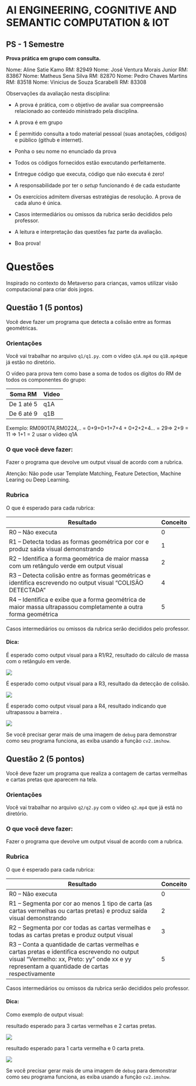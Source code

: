 # AI ENGINEERING, COGNITIVE AND SEMANTIC COMPUTATION & IOT

## PS - 1 Semestre

**Prova prática em grupo com consulta.**

Nome: Aline Satie Kamo                       RM: 82949 
Nome: José Ventura Morais Junior       RM: 83867 
Nome: Matheus Sena Silva                  RM: 82870 
Nome: Pedro Chaves Martins               RM: 83518 
Nome: Vinicius de Souza Scarabelli	    RM: 83308 


Observações da avaliação nesta disciplina:


* A prova é prática, com o objetivo de avaliar sua compreensão relacionado ao conteúdo ministrado pela disciplina. 
* A prova é em grupo
* É permitido consulta a todo material pessoal (suas anotações, códigos) e público (github e internet).
* Ponha o seu nome no enunciado da prova
* Todos os códigos fornecidos estão executando perfeitamente.
* Entregue código que executa, código que não executa é zero!
* A responsabilidade por ter o *setup* funcionando é de cada estudante
* Os exercícios admitem diversas estratégias de resolução. A prova de cada aluno é única.
* Casos intermediários ou omissos da rubrica serão decididos pelo professor.

* A leitura e interpretação das questões faz parte da avaliação.


* Boa prova!

# Questões

Inspirado no contexto do Metaverso para crianças, vamos utilizar visão computacional para criar dois jogos.


## Questão 1  (5 pontos)

Você deve fazer um programa que detecta a colisão entre as formas geométricas. 


### Orientações

Você vai trabalhar no arquivo `q1/q1.py`. com o vídeo `q1A.mp4` ou `q1B.mp4`que já estão no diretório.

O vídeo para prova tem como base a soma de todos os dígitos do RM de todos os componentes do grupo:

|Soma RM | Video|
|--------|------| 
|De 1 até 5 | q1A|
|De 6 até 9 | q1B|

Exemplo: RM090174,RM0224,.. = 0+9+0+1+7+4 + 0+2+2+4... = 29=> 2+9 = 11 => 1+1 = 2 usar o víideo q1A

### O que você deve fazer:

Fazer o programa que devolve um output visual de acordo com a rubrica. 

Atenção: Não pode usar Template Matching, Feature Detection, Machine Learing ou Deep Learning.


### Rubrica

O que é esperado para cada rubrica:

|Resultado| Conceito| 
|----------|--------|
|R0 – Não executa | 0 |
|R1 – Detecta todas as formas geométrica por cor e produz saída visual demonstrando | 1 |
|R2 – Identifica a forma geométrica de maior massa com um retângulo verde em output visual | 2 |
|R3 – Detecta colisão entre as formas geométricas e identifica escrevendo no output visual “COLISÃO DETECTADA” | 4 |
|R4 – Identifica e exibe que a forma geométrica de maior massa ultrapassou completamente a outra forma geométrica | 5 |

Casos intermediários ou omissos da rubrica serão decididos pelo professor.

#### Dica: 

É esperado como output visual para a R1/R2, resultado do cálculo de massa com o retângulo em verde.

![](./img/q1-r2.png)

É esperado como output visual para a R3, resultado da detecção de colisão.

![](./img/q1-r3.png)


É esperado como output visual para a R4, resultado indicando que ultrapassou a barreira .

![](./img/q1-r4.png)

Se você precisar gerar mais de uma imagem de `debug` para demonstrar como seu programa funciona, as exiba usando a função `cv2.imshow`.


## Questão 2  (5 pontos)

Você deve fazer um programa que realiza a contagem de cartas vermelhas e cartas pretas que aparecem na tela.


### Orientações

Você vai trabalhar no arquivo `q2/q2.py` com o vídeo `q2.mp4` que já está no diretório.


### O que você deve fazer:

Fazer o programa que devolve um output visual de acordo com a rubrica. 

### Rubrica

O que é esperado para cada rubrica:

|Resultado| Conceito| 
|----------|--------|
|R0 – Não executa | 0 |
|R1 – Segmenta por cor ao menos 1 tipo de carta (as cartas vermelhas ou cartas pretas) e produz saída visual demonstrando | 2 |
|R2 – Segmenta por cor todas as cartas vermelhas e todas as cartas pretas e produz output visual | 3 |
|R3 – Conta a quantidade de cartas vermelhas e cartas pretas e identifica escrevendo no output visual “Vermelho: xx, Preto: yy” onde xx e yy representam a quantidade de cartas respectivamente | 5 |

Casos intermediários ou omissos da rubrica serão decididos pelo professor.

#### Dica: 

Como exemplo de output visual:

resultado esperado para 3 cartas vermelhas e 2 cartas pretas.

![](./img/q2-a.png)


resultado esperado para 1 carta vermelha e 0 carta preta.

![](./img/q2-b.png)


Se você precisar gerar mais de uma imagem de `debug` para demonstrar como seu programa funciona, as exiba usando a função `cv2.imshow`.

